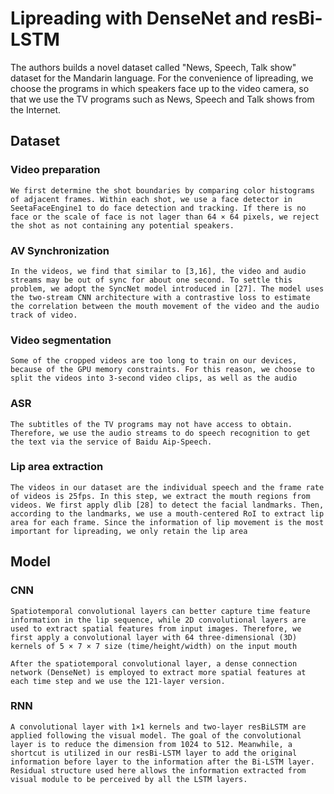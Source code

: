 # Lipreading with DenseNet and resBi-LSTM

The authors builds a novel dataset called "News, Speech, Talk show" dataset for the Mandarin language.
    For the convenience of lipreading, we choose the programs in which speakers face up to the video camera, so that we use the TV programs such as News, Speech and Talk shows from the Internet.

## Dataset

### Video preparation

    We first determine the shot boundaries by comparing color histograms of adjacent frames. Within each shot, we use a face detector in SeetaFaceEngine1 to do face detection and tracking. If there is no face or the scale of face is not lager than 64 × 64 pixels, we reject the shot as not containing any potential speakers.

### AV Synchronization

    In the videos, we find that similar to [3,16], the video and audio streams may be out of sync for about one second. To settle this problem, we adopt the SyncNet model introduced in [27]. The model uses the two-stream CNN architecture with a contrastive loss to estimate the correlation between the mouth movement of the video and the audio track of video.

### Video segmentation

    Some of the cropped videos are too long to train on our devices, because of the GPU memory constraints. For this reason, we choose to split the videos into 3-second video clips, as well as the audio

### ASR

    The subtitles of the TV programs may not have access to obtain. Therefore, we use the audio streams to do speech recognition to get the text via the service of Baidu Aip-Speech.

### Lip area extraction

    The videos in our dataset are the individual speech and the frame rate of videos is 25fps. In this step, we extract the mouth regions from videos. We first apply dlib [28] to detect the facial landmarks. Then, according to the landmarks, we use a mouth-centered RoI to extract lip area for each frame. Since the information of lip movement is the most important for lipreading, we only retain the lip area

## Model

### CNN

    Spatiotemporal convolutional layers can better capture time feature information in the lip sequence, while 2D convolutional layers are used to extract spatial features from input images. Therefore, we first apply a convolutional layer with 64 three-dimensional (3D) kernels of 5 × 7 × 7 size (time/height/width) on the input mouth

    After the spatiotemporal convolutional layer, a dense connection network (DenseNet) is employed to extract more spatial features at each time step and we use the 121-layer version.

### RNN

    A convolutional layer with 1×1 kernels and two-layer resBiLSTM are applied following the visual model. The goal of the convolutional layer is to reduce the dimension from 1024 to 512. Meanwhile, a shortcut is utilized in our resBi-LSTM layer to add the original information before layer to the information after the Bi-LSTM layer. Residual structure used here allows the information extracted from visual module to be perceived by all the LSTM layers.


